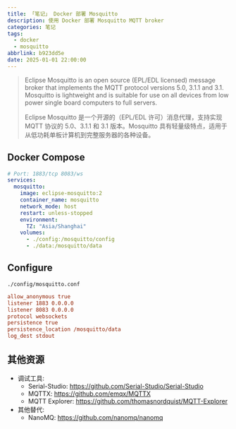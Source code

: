 ```yaml
---
title: 「笔记」 Docker 部署 Mosquitto
description: 使用 Docker 部署 Mosquitto MQTT broker
categories: 笔记
tags:
  - docker
  - mosquitto
abbrlink: b923dd5e
date: 2025-01-01 22:00:00
---
```


> Eclipse Mosquitto is an open source (EPL/EDL licensed) message broker that implements the MQTT protocol versions 5.0, 3.1.1 and 3.1. Mosquitto is lightweight and is suitable for use on all devices from low power single board computers to full servers.
>
> Eclipse Mosquitto 是一个开源的（EPL/EDL 许可）消息代理，支持实现 MQTT 协议的 5.0、3.1.1 和 3.1 版本。Mosquitto 具有轻量级特点，适用于从低功耗单板计算机到完整服务器的各种设备。

## Docker Compose

```yaml
# Port: 1883/tcp 8083/ws
services:
  mosquitto:
    image: eclipse-mosquitto:2
    container_name: mosquitto
    network_mode: host
    restart: unless-stopped
    environment:
      TZ: "Asia/Shanghai"
    volumes:
      - ./config:/mosquitto/config
      - ./data:/mosquitto/data
```

## Configure

`./config/mosquitto.conf`

```ini
allow_anonymous true
listener 1883 0.0.0.0
listener 8083 0.0.0.0
protocol websockets
persistence true
persistence_location /mosquitto/data
log_dest stdout
```

## 其他资源

- 调试工具:
  - Serial-Studio: <https://github.com/Serial-Studio/Serial-Studio>
  - MQTTX: <https://github.com/emqx/MQTTX>
  - MQTT Explorer: <https://github.com/thomasnordquist/MQTT-Explorer>
- 其他替代:
  - NanoMQ: <https://github.com/nanomq/nanomq>
